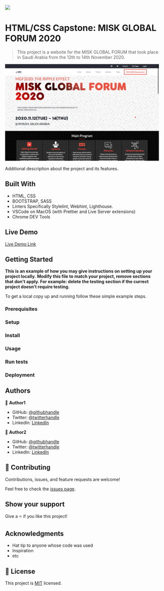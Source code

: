 ![](https://img.shields.io/badge/Microverse-blueviolet)

# HTML/CSS Capstone: MISK GLOBAL FORUM 2020

> This project is a website for the MISK GLOBAL FORUM that took place in Saudi Arabia from the 12th to 14th November 2020.

![screenshot](./capstone-mockup.png)

Additional description about the project and its features.

## Built With

- HTML, CSS
- BOOTSTRAP, SASS
- Linters Specifically Stylelint, Webhint, Lighthouse.
- VSCode on MacOS (with Prettier and Live Server extensions)
- Chrome DEV Tools

## Live Demo

[Live Demo Link](https://livedemo.com)


## Getting Started

**This is an example of how you may give instructions on setting up your project locally.**
**Modify this file to match your project, remove sections that don't apply. For example: delete the testing section if the currect project doesn't require testing.**


To get a local copy up and running follow these simple example steps.

### Prerequisites

### Setup

### Install

### Usage

### Run tests

### Deployment



## Authors

👤 **Author1**

- GitHub: [@githubhandle](https://github.com/githubhandle)
- Twitter: [@twitterhandle](https://twitter.com/twitterhandle)
- LinkedIn: [LinkedIn](https://linkedin.com/linkedinhandle)

👤 **Author2**

- GitHub: [@githubhandle](https://github.com/githubhandle)
- Twitter: [@twitterhandle](https://twitter.com/twitterhandle)
- LinkedIn: [LinkedIn](https://linkedin.com/linkedinhandle)

## 🤝 Contributing

Contributions, issues, and feature requests are welcome!

Feel free to check the [issues page](issues/).

## Show your support

Give a ⭐️ if you like this project!

## Acknowledgments

- Hat tip to anyone whose code was used
- Inspiration
- etc

## 📝 License

This project is [MIT](lic.url) licensed.
